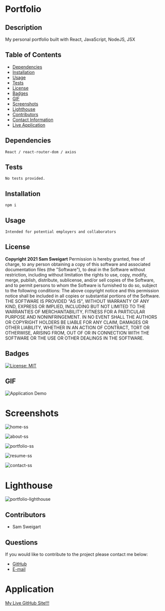 # __Portfolio__
## __Description__
My personal portfolio built with React, JavaScript, NodeJS, JSX

## __Table of Contents__
* [Dependencies](#dependencies)
* [Installation](#installation)
* [Usage](#usage)
* [Tests](#tests)
* [License](#license)
* [Badges](#badges)
* [GIF](#gif)
* [Screenshots](#screenshots)
* [Lighthouse](#lighthouse)
* [Contributors](#contributors)
* [Contact Information](#questions)
* [Live Application](#application)
## __Dependencies__
    React / react-router-dom / axios 
## __Tests__
    No tests provided.
## __Installation__
    npm i
## __Usage__
    Intended for potential employers and collaborators
## __License__
__Copyright 2021 Sam Sweigart__
Permission is hereby granted, free of charge, to any person obtaining a copy of this software and associated documentation files (the "Software"), to deal in the Software without restriction, including without limitation the rights to use, copy, modify, merge, publish, distribute, sublicense, and/or sell copies of the Software, and to permit persons to whom the Software is furnished to do so, subject to the following conditions:
The above copyright notice and this permission notice shall be included in all copies or substantial portions of the Software.
THE SOFTWARE IS PROVIDED "AS IS", WITHOUT WARRANTY OF ANY KIND, EXPRESS OR IMPLIED, INCLUDING BUT NOT LIMITED TO THE WARRANTIES OF MERCHANTABILITY, FITNESS FOR A PARTICULAR PURPOSE AND NONINFRINGEMENT. IN NO EVENT SHALL THE AUTHORS OR COPYRIGHT HOLDERS BE LIABLE FOR ANY CLAIM, DAMAGES OR OTHER LIABILITY, WHETHER IN AN ACTION OF CONTRACT, TORT OR OTHERWISE, ARISING FROM, OUT OF OR IN CONNECTION WITH THE SOFTWARE OR THE USE OR OTHER DEALINGS IN THE SOFTWARE.
## __Badges__
[![License: MIT](https://img.shields.io/badge/License-MIT-hotpink.svg)](https://opensource.org/licenses/MIT)
## __GIF__
![Application Demo](./public/assets/gif/react-portfolio.gif)
# __Screenshots__
![home-ss](https://user-images.githubusercontent.com/56444674/127215843-dac61235-c008-4bc2-b4b3-8aa732c6dd0a.png)

![about-ss](https://user-images.githubusercontent.com/56444674/127210803-38dde3eb-fa78-41dc-acde-83152f9fbc3e.png)

![portfolio-ss](https://user-images.githubusercontent.com/56444674/127210797-a02fec55-1c35-433b-a2b8-18822a1ae5b8.png)

![resume-ss](https://user-images.githubusercontent.com/56444674/127210801-eaa9f417-e2bd-4844-a9ac-2a672b8e0cc0.png)

![contact-ss](https://user-images.githubusercontent.com/56444674/127210799-6abb0337-78db-4cd0-8dfd-8a7c81171a96.png)
# __Lighthouse__
![portfolio-lighthouse](https://user-images.githubusercontent.com/56444674/127530945-38d4c43f-a918-401a-98ff-befca3aea4f0.png)

## __Contributors__
* Sam Sweigart
## __Questions__
If you would like to contribute to the project please contact me below: 
* [GitHub](https://github.com/gamgee-em)
* [E-mail](mailto:samuel.sweigart@gmail.com)
# __Application__
<a href='https://gamgee-em.github.io/Portfolio-React/'>My Live GitHub Site!!! </a>